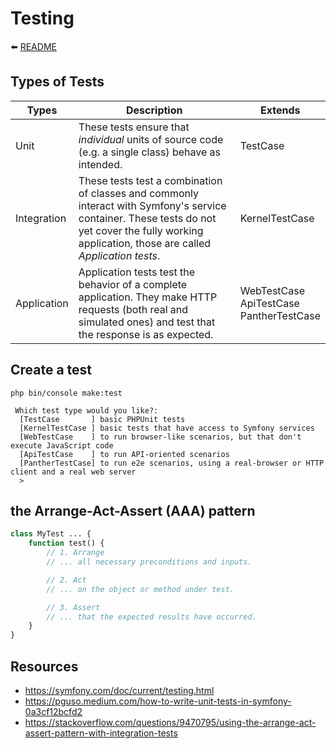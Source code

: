 # Testing

⬅️ [README](../README.md)

## Types of Tests

| Types        | Description                                                                                                                                                                                         | Extends                                       |
|--------------|-----------------------------------------------------------------------------------------------------------------------------------------------------------------------------------------------------|-----------------------------------------------|
| Unit         | These tests ensure that _individual_ units of source code (e.g. a single class) behave as intended.                                                                                                 | TestCase                                      |
| Integration  | These tests test a combination of classes and commonly interact with Symfony's service container. These tests do not yet cover the fully working application, those are called _Application tests_. | KernelTestCase                                |
| Application  | Application tests test the behavior of a complete application. They make HTTP requests (both real and simulated ones) and test that the response is as expected.                                    | WebTestCase<br>ApiTestCase<br>PantherTestCase |

## Create a test

```
php bin/console make:test

 Which test type would you like?:
  [TestCase       ] basic PHPUnit tests
  [KernelTestCase ] basic tests that have access to Symfony services
  [WebTestCase    ] to run browser-like scenarios, but that don't execute JavaScript code
  [ApiTestCase    ] to run API-oriented scenarios
  [PantherTestCase] to run e2e scenarios, using a real-browser or HTTP client and a real web server
  >
```

## the Arrange-Act-Assert (AAA) pattern

```php
class MyTest ... {
    function test() {
        // 1. Arrange
        // ... all necessary preconditions and inputs.

        // 2. Act
        // ... on the object or method under test.

        // 3. Assert
        // ... that the expected results have occurred.
    }
}
```

## Resources

- https://symfony.com/doc/current/testing.html
- https://pguso.medium.com/how-to-write-unit-tests-in-symfony-0a3cf12bcfd2
- https://stackoverflow.com/questions/9470795/using-the-arrange-act-assert-pattern-with-integration-tests
